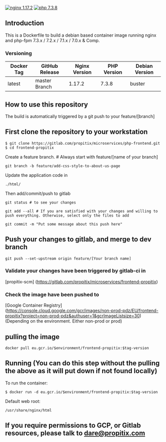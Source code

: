 [![nginx 1.17.2](https://img.shields.io/badge/nginx-1.17.2-brightgreen.svg?&logo=nginx&logoColor=white&style=for-the-badge)](https://nginx.org/en/CHANGES) [![php 7.3.8](https://img.shields.io/badge/php--fpm-7.3.8-blue.svg?&logo=php&logoColor=white&style=for-the-badge)](https://secure.php.net/releases/7_3_8.php)


## Introduction
This is a Dockerfile to build a debian based container image running nginx and php-fpm 7.3.x / 7.2.x / 7.1.x / 7.0.x & Comp.

### Versioning
| Docker Tag | GitHub Release | Nginx Version | PHP Version | Debian Version |
|-----|-------|-----|--------|--------|
| latest | master Branch |1.17.2 | 7.3.8 | buster |


## How to use this repository
The build is automatically triggered by a git push to your feature/[branch]

## First clone the repository to your workstation
```
$ git clone https://gitlab.com/propitix/microservices/php-frontend.git
$ cd frontend-propitix
```

Create a feature branch. # Always start with feature/[name of your branch]
```
git branch -b feature/add-css-style-to-about-us-page
```


Update the application code in
```
./html/
```

Then add/commit/push to gitlab

```
git status # to see your changes
```

```
git add --all # If you are satisfied with your changes and willing to push everything. Otherwise, select only the files to add
```

```
git commit -m "Put some message about this push here"
```

## Push your changes to gitlab, and merge to dev branch
```
git push --set-upstream origin feature/[Your branch name]
```

### Validate your changes have been triggered by gitlab-ci in
[propitix-scm] (https://gitlab.com/propitix/microservices/frontend-propitix)

### Check the image have been pushed to
[Google Container Registry] (https://console.cloud.google.com/gcr/images/non-prod-pdz/EU/frontend-propitix?project=non-prod-pdz&authuser=1&gcrImageListsize=30) (Depending on the environment. Either non-prod or prod)

## pulling the image
```
docker pull eu.gcr.io/$environment/frontend-propitix:$tag-version
```

## Running (You can do this step without the pulling the above as it will put down if not found locally)
To run the container:
```
$ docker run -d eu.gcr.io/$environment/frontend-propitix:$tag-version
```

Default web root:
```
/usr/share/nginx/html
```

## If you require permissions to GCP, or Gitlab resources, please talk to dare@propitix.com
